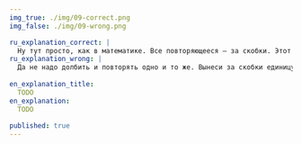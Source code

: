 ```yaml
---
img_true: ./img/09-correct.png
img_false: ./img/09-wrong.png

ru_explanation_correct: |
  Ну тут просто, как в математике. Все повторяющееся — за скобки. Этот прием не всегда очевиден, но [Бирман объяснил че и как](https://bureau.ru/bb/soviet/20160809/).
ru_explanation_wrong: |
  Да не надо долбить и повторять одно и то же. Вынеси за скобки единицу измерения, и у нее будет функция трех значений. Вот тебе [объяснение Бирмана](https://bureau.ru/bb/soviet/20160809/), если не веришь   
  
en_explanation_title:
  TODO
en_explanation:
  TODO
  
published: true
---
```


